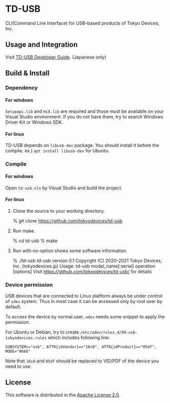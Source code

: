 # TD-USB

CLI(Command Line Interface) for USB-based products of Tokyo Devices, Inc.

## Usage and Integration

Visit [TD-USB Developer Guide](https://tokyodevices.github.io/td-usb-docs/). (Japanese only)


## Build & Install

### Dependency

#### For windows

`Setupapi.lib` and `Hid.lib` are required and those must be available on your Visual Studio environment. 
If you do not have them, try to search Windows Driver Kit or Windows SDK. 

#### For linux

TD-USB depends on `libusb-dev` package.
You should install it before the compile.
ex.) `apt install libusb-dev` for Ubuntu.

### Compile

#### For windows

Open `td-usb.sln` by Visual Studio and build the project.


#### For linux

1. Clone the source to your working directory. 


    % git clone https://github.com/tokyodevices/td-usb


2. Run make.


    % cd td-usb
    % make


3. Run with no-option shows some software information.


    % ./td-usb
    td-usb version 0.1
    Copyright (C) 2020-2021 Tokyo Devices, Inc. (tokyodevices.jp)
    Usage: td-usb model_name[:serial] operation [options]
    Visit https://github.com/tokyodevices/td-usb/ for details


### Device permission

USB devices that are connected to Linux platform always be under control of `udev` system.
Thus in most case it can be accessed only by root user by default. 

To access the device by normal user, `udev` needs some snippet to apply the permission. 

For Ubuntu or Debian, try to create `/etc/udev/rules.d/99-usb-tokyodevices.rules` which includes following line:

    SUBSYSTEM=="usb", ATTR{idVendor}=="16c0", ATTR{idProduct}=="05df", MODE="0666"

Note that `16c0` and `05df` should be replaced to VID/PDF of the device you need to use. 



## License

This software is distributed in the [Apache License 2.0](https://www.apache.org/licenses/LICENSE-2.0).
